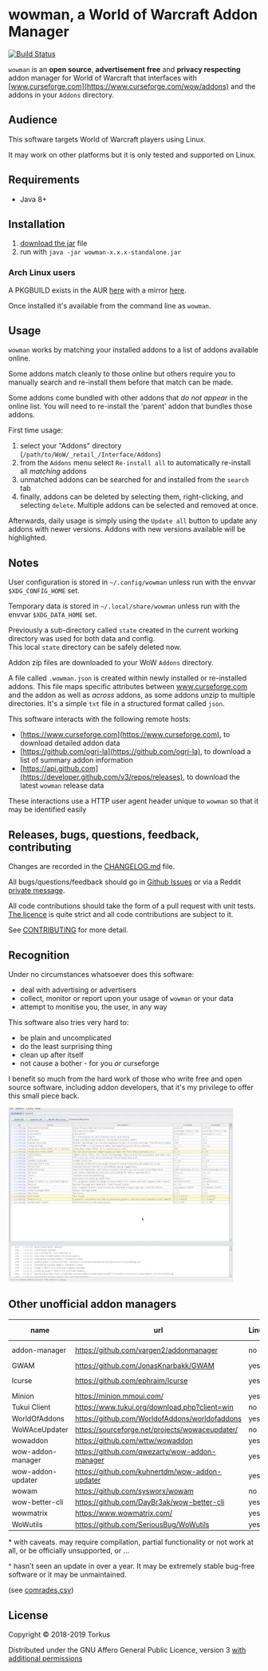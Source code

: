 # wowman, a World of Warcraft Addon Manager

[![Build Status](https://travis-ci.org/ogri-la/wowman.svg?branch=master)](https://travis-ci.org/ogri-la/wowman)

`wowman` is an **open source**, **advertisement free** and **privacy respecting** addon manager for World of Warcraft 
that interfaces with [www.curseforge.com](https://www.curseforge.com/wow/addons) and the addons in your `Addons` 
directory.

## Audience

This software targets World of Warcraft players using Linux.

It may work on other platforms but it is only tested and supported on Linux.

## Requirements

* Java 8+

## Installation

1. [download the jar](https://github.com/ogri-la/wowman/releases/download/0.6.0/wowman-0.6.0-standalone.jar) file
2. run with `java -jar wowman-x.x.x-standalone.jar`

### Arch Linux users

A PKGBUILD exists in the AUR [here](https://aur.archlinux.org/packages/wowman/) 
with a mirror [here](https://github.com/ogri-la/wowman-pkgbuild/). 

Once installed it's available from the command line as `wowman`.

## Usage

`wowman` works by matching your installed addons to a list of addons available online.

Some addons match cleanly to those online but others require you to manually search and re-install them before that 
match can be made.

Some addons come bundled with other addons that *do not appear* in the online list. You will need to re-install the 
'parent' addon that bundles those addons.

First time usage:

1. select your "Addons" directory (`/path/to/WoW/_retail_/Interface/Addons`)
2. from the `Addons` menu select `Re-install all` to automatically re-install all *matching* addons
3. unmatched addons can be searched for and installed from the `search` tab
4. finally, addons can be deleted by selecting them, right-clicking, and selecting `delete`. Multiple addons can be 
selected and removed at once.

Afterwards, daily usage is simply using the `Update all` button to update any addons with newer versions. 
Addons with new versions available will be highlighted.

## Notes

User configuration is stored in `~/.config/wowman` unless run with the envvar `$XDG_CONFIG_HOME` set.

Temporary data is stored in `~/.local/share/wowman` unless run with the envvar `$XDG_DATA_HOME` set.

Previously a sub-directory called `state` created in the current working directory was used for both data and config.  
This local `state` directory can be safely deleted now.

Addon zip files are downloaded to your WoW `Addons` directory.

A file called `.wowman.json` is created within newly installed or re-installed addons. This file maps specific 
attributes between www.curseforge.com and the addon as well as *across* addons, as some addons unzip to multiple 
directories. It's a simple `txt` file in a structured format called `json`.

This software interacts with the following remote hosts:

* [https://www.curseforge.com](https://www.curseforge.com), to download detailed addon data
* [https://github.com/ogri-la](https://github.com/ogri-la), to download a list of summary addon information
* [https://api.github.com](https://developer.github.com/v3/repos/releases), to download the latest `wowman` release data

These interactions use a HTTP user agent header unique to `wowman` so that it may be identified easily

## Releases, bugs, questions, feedback, contributing

Changes are recorded in the [CHANGELOG.md](CHANGELOG.md) file.

All bugs/questions/feedback should go in [Github Issues](https://github.com/ogri-la/wowman/issues) or 
via a Reddit [private message](https://www.reddit.com/message/compose/?to=torkus-jr&subject=wowman).

All code contributions should take the form of a pull request with unit tests.  
[The licence](LICENCE.txt) is quite strict and all code contributions are subject to it.

See [CONTRIBUTING](CONTRIBUTING.md) for more detail.

## Recognition

Under no circumstances whatsoever does this software:

* deal with advertising or advertisers
* collect, monitor or report upon your usage of `wowman` or your data
* attempt to monitise you, the user, in any way

This software also tries very hard to:

* be plain and uncomplicated
* do the least surprising thing
* clean up after itself
* not cause a bother - for you *or* curseforge

I benefit so much from the hard work of those who write free and open source software, including addon developers, 
that it's my privilege to offer this small piece back.

[![wowman version 0.5.0](screenshot-0.5.0-thumbnail.jpg)](screenshot-0.5.0.png?raw=true)

## Other unofficial addon managers

| name              | url                                             | Linux | Mac  | Windows | maintained? | f/oss? | source available? | ads? | EULA? | language       | 
|-------------------|-------------------------------------------------|-------|------|---------|-------------|--------|-------------------|------|-------|----------------| 
| addon-manager     | https://github.com/vargen2/addonmanager         | no    | no   | yes*    | no          | yes    | yes               | no   | no    | "java, javafx" | 
| GWAM              | https://github.com/JonasKnarbakk/GWAM           | yes*  | yes* | yes*    | no^         | yes    | yes               | no   | no    | c++            | 
| lcurse            | https://github.com/ephraim/lcurse               | yes   | no   | no      | yes         | no     | yes               | no   | no    | "python, qt"   | 
| Minion            | https://minion.mmoui.com/                       | yes*  | yes  | yes     | yes         | no     | no                | yes  | yes   | java           | 
| Tukui Client      | https://www.tukui.org/download.php?client=win   | no    | no   | yes     | yes         | no     | no                | ?    | ?     | ?              | 
| WorldOfAddons     | https://github.com/WorldofAddons/worldofaddons  | yes*  | yes* | yes     | yes         | yes    | yes               | no   | no    | javascript     | 
| WoWAceUpdater     | https://sourceforge.net/projects/wowaceupdater/ | no    | no   | yes     | no          | yes    | yes               | ?    | ?     | ?              | 
| wowaddon          | https://github.com/wttw/wowaddon                | yes   | yes  | yes     | no^         | yes    | yes               | no   | no    | go             | 
| wow-addon-manager | https://github.com/qwezarty/wow-addon-manager   | yes*  | no   | no      | yes         | yes    | yes               | no   | no    | python         | 
| wow-addon-updater | https://github.com/kuhnertdm/wow-addon-updater  | yes*  | yes  | yes     | no^         | yes    | yes               | no   | no    | python         | 
| wowam             | https://github.com/sysworx/wowam                | no    | yes  | yes     | no^         | no     | yes               | no   | yes*  | xojo           | 
| wow-better-cli    | https://github.com/DayBr3ak/wow-better-cli      | yes*  | yes* | yes*    | no^         | yes    | yes               | no   | no    | javascript     | 
| wowmatrix         | https://www.wowmatrix.com/                      | yes   | yes  | yes     | yes         | no     | no                | yes  | yes   | ?              | 
| WoWutils          | https://github.com/SeriousBug/WoWutils          | yes   | no   | no      | no          | yes    | yes               | no   | no    | bash           | 

\* with caveats. may require compilation, partial functionality or not work at all, or be officially unsupported, or ...

\^ hasn't seen an update in over a year. It may be extremely stable bug-free software or it may be unmaintained.

(see [comrades.csv](comrades.csv))

## License

Copyright © 2018-2019 Torkus

Distributed under the GNU Affero General Public Licence, version 3 [with additional permissions](LICENCE.txt#L665)
